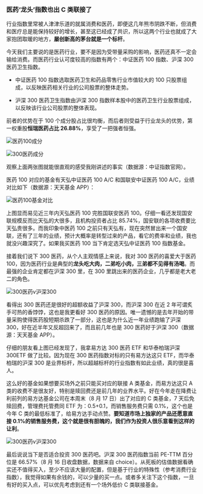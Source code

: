 ### 医药‘龙头’指数也出 C 类联接了

行业指数里常被人津津乐道的就属消费和医药，即便这几年熊市阴跌不断，但消费和医疗总是能保持较好的增长，甚至这已经成了共识，所以这两个行业也就成了大家抱团取暖的地方，**屡创新高的茅台就是一个标杆**。

今天我们主要说的是医药行业，要不是因为受带量采购的影响，医药还真不一定会输给消费。而医药行业认可度较高的指数有两个：中证医药 100 指数、沪深 300 医药卫生指数。

-   中证医药 100 指数选取医药卫生和药品零售行业市值较大的 100 只股票组成，以反映医药相关行业的公司股票的整体走势。

-   沪深 300 医药卫生指数由沪深 300 指数样本股中的医药卫生行业股票组成，以反映该行业公司股票的整体表现。

前者的优势在于 100 个成分股占比很均衡，而后者则受益于行业龙头的优势，第一权重股**恒瑞医药占比 26.88%**，享受了一把强者恒强。

![医药100成分](../img/hs300yy-c-plus-1.png)

![300医药成分](../img/hs300yy-c-plus-2.png)

观察上面两张图就能很直观的感受我刚讲述的事实（数据源：中证指数官网）。

医药 100 对应的基金有天弘中证医药 100 A/C 和国联安中证医药 100 A/C，业绩对比如下（数据源：天天基金 APP）：

![医药100基金对比](../img/hs300yy-c-plus-3.jpeg)

上图显而易见近三年内天弘医药 100 完胜国联安医药 100。仔细一看还发现国安联规模反而比天弘的大很多，且机构投资者占比 85.74%，国安联的各项收费要比天弘贵很多。而我印象中医药 100 之前只有天弘有，现在突然冒出来一个国安联，还有了三年的业绩，预计大概率是转型过来的产品，看它的费率和业绩，我也就没兴趣深究了。如果我买医药 100 当下肯定选天弘中证医药 100 指数基金。

接着我们说下 300 医药，从个人主观情感上来说，我对 300 医药的喜爱大于医药 100，因为医药行业是典型的**龙头吃大肉，二弟吃小肉，三弟都不见得有汤喝**。而最强的企业肯定都在沪深 300 里，在 300 里跳出来的医药企业，几乎都是老大老二的角色。

![300医药v沪深300](../img/hs300yy-c-plus-4.jpeg)

看得出 300 医药还是很好的超额收益了沪深 300，而沪深 300 在近 2 年可谓炙手可热的香饽饽，这也是我更看好 300 医药的原因。唯一遗憾的是去年开始的带量采购使得医药股短期杀跌了一部分，这也是为什么近一年业绩跑输了沪深 300，好在近半年又反超回来了，而且前几年也是 300 医药好于沪深 300（数据源：天天基金 APP）。

仔细的朋友看上图已经发现了，我拿易方达 300 医药 ETF 和华泰柏瑞沪深 300ETF 做了比较。因为现在 300 医药指数对标的只有易方达这只 ETF，而华泰柏瑞的沪深 300 是业界标杆，所以超越标杆的行业指数有如此业绩，真的很是喜人。

这么好的基金如果想要买场外之前只能买对应的联接 A 类基金，而易方达这只 A 类的收费不是很友好，特别是赎回费还是前几年的业界水平。好在今年走在降费让利前列的易方达基金公司在本周末（8 月 17 日）出了对应的 C 类基金，7 天后免赎回费，管理费托管费同 ETF 为：0.5+0.1，而销售服务费只需 0.1%，这个也是今年 C 类的最低标准了，给易方达手动点赞。**要知道市场上独家的产品还愿意直接 0.1%的销售服务费，这个就是很有胆魄的，我们作为投资人很乐意看到这样的让利**。

![300医药v沪深300](../img/hs300yy-c-plus-5.png)

最后说说当下是否适合投资 300 医药吧。沪深 300 医药指数当前 PE-TTM 百分位是 66.57%（8 月 16 日收盘数据，数据来自 choice）。从死板的估值数据看确实还不值得买入，至少不应该大量的配置，但是基于行业的特殊性（参考消费行业指数），我觉得如果有余钱的，可以少量的买一点。或者多关注下这个指数，一旦有好的买入点，可以优先考虑到还有一个场外低价 C 类联接基金。
